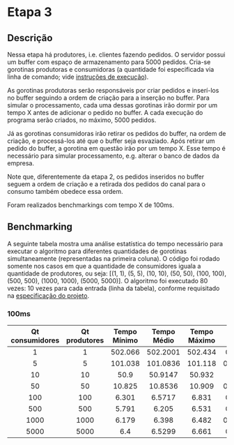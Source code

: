 # Etapa 3

## Descrição

Nessa etapa há produtores, i.e. clientes fazendo pedidos. O servidor possui um buffer com espaço de armazenamento para 5000 pedidos. Cria-se gorotinas produtoras e consumidoras \(a quantidade foi especificada via linha de comando; vide [instruções de execução](1-instrucoes.md)\).

As gorotinas produtoras serão responsáveis por criar pedidos e inserí-los no buffer seguindo a ordem de criação para a inserção no buffer. Para simular o processamento, cada uma dessas gorotinas irão dormir por um tempo X antes de adicionar o pedido no buffer. A cada execução do programa serão criados, no máximo, 5000 pedidos.

Já as gorotinas consumidoras irão retirar os pedidos do buffer, na ordem de criação, e processá-los até que o buffer seja esvaziado. Após retirar um pedido do buffer, a gorotina em questão irão por um tempo X. Esse tempo é necessário para simular processamento, e.g. alterar o banco de dados da empresa.

Note que, diferentemente da etapa 2, os pedidos inseridos no buffer seguem a ordem de criação e a retirada dos pedidos do canal para o consumo também obedece essa ordem.

Foram realizados benchmarkings com tempo X de 100ms.

## Benchmarking

A seguinte tabela mostra uma análise estatística do tempo necessário para executar o algoritmo para diferentes quantidades de gorotinas simultaneamente \(representadas na primeira coluna\). O código foi rodado somente nos casos em que a quantidade de consumidores iguala a quantidade de produtores, ou seja: \[\(1, 1\), \(5, 5\), \(10, 10\), \(50, 50\), \(100, 100\), \(500, 500\), \(1000, 1000\), \(5000, 5000\)\]. O algoritmo foi executado 80 vezes: 10 vezes para cada entrada \(linha da tabela\), conforme requisitado na [especificação do projeto](../Trabalho-Go.pdf).

### 100ms

| Qt consumidores | Qt produtores | Tempo Mínimo | Tempo Médio | Tempo Máximo | Desvio Padrão |
| :---: | :---: | :---: | :---: | :---: | :---: |
| 1 | 1 | 502.066 | 502.2001 | 502.434 | 0.1082019 |
| 5 | 5 | 101.038 | 101.0836 | 101.118 | 0.02622637 |
| 10 | 10 | 50.9 | 50.9147 | 50.932 | 0.010133 |
| 50 | 50 | 10.825 | 10.8536 | 10.909 | 0.02912883 |
| 100 | 100 | 6.301 | 6.5717 | 6.831 | 0.1994493 |
| 500 | 500 | 5.791 | 6.205 | 6.531 | 0.2706851 |
| 1000 | 1000 | 6.179 | 6.398 | 6.482 | 0.09271462 |
| 5000 | 5000 | 6.4 | 6.5299 | 6.661 | 0.1016863 |



